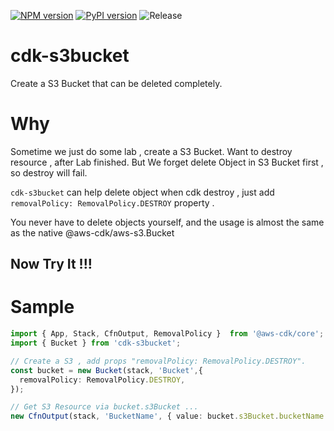 [![NPM version](https://badge.fury.io/js/cdk-spot-one.svg)](https://badge.fury.io/js/cdk-s3bucket)
[![PyPI version](https://badge.fury.io/py/cdk-spot-one.svg)](https://badge.fury.io/py/cdk-s3bucket)
![Release](https://github.com/guan840912/cdk-s3bucket/workflows/Release/badge.svg)

# cdk-s3bucket
Create a S3 Bucket that can be deleted completely.

# Why

Sometime we just do some lab , create a S3 Bucket. 
Want to destroy resource , after Lab finished. 
But We forget delete Object in S3 Bucket first , so destroy will fail.

`cdk-s3bucket`  can help delete object when cdk destroy , just add `removalPolicy: RemovalPolicy.DESTROY`  property .

You never have to delete objects yourself, and the usage is almost the same as the native @aws-cdk/aws-s3.Bucket

## Now Try It !!!
# Sample

```ts
import { App, Stack, CfnOutput, RemovalPolicy }  from '@aws-cdk/core';
import { Bucket } from 'cdk-s3bucket';

// Create a S3 , add props "removalPolicy: RemovalPolicy.DESTROY".
const bucket = new Bucket(stack, 'Bucket',{
  removalPolicy: RemovalPolicy.DESTROY,
});

// Get S3 Resource via bucket.s3Bucket ...
new CfnOutput(stack, 'BucketName', { value: bucket.s3Bucket.bucketName }); 


```